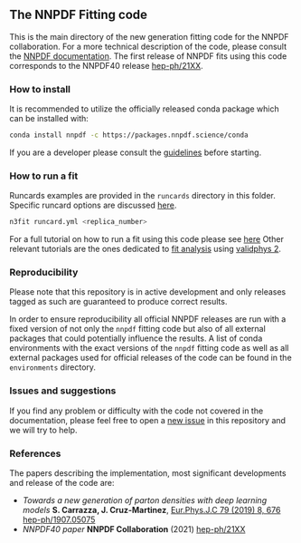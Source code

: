 ## The NNPDF Fitting code

This is the main directory of the new generation fitting code for the NNPDF collaboration.
For a more technical description of the code, please consult the [NNPDF documentation](https://docs.nnpdf.science/n3fit/methodology.html).
The first release of NNPDF fits using this code corresponds to the NNPDF40 release [hep-ph/21XX]().

### How to install

It is recommended to utilize the officially released conda package which can be installed with:

```bash
conda install nnpdf -c https://packages.nnpdf.science/conda
```

If you are a developer please consult the [guidelines](https://docs.nnpdf.science/get-started/rules.html) before starting.


### How to run a fit

Runcards examples are provided in the `runcards` directory in this folder.
Specific runcard options are discussed [here](https://docs.nnpdf.science/n3fit/runcard_detailed.html).


```bash
n3fit runcard.yml <replica_number>
```

For a full tutorial on how to run a fit using this code please see [here](https://docs.nnpdf.science/tutorials/run-fit.html)
Other relevant tutorials are the ones dedicated to [fit analysis](https://docs.nnpdf.science/tutorials/index.html#analysing-results) using [validphys 2](https://docs.nnpdf.science/vp/index.html).

### Reproducibility
Please note that this repository is in active development and only releases tagged as such are guaranteed to produce correct results.

In order to ensure reproducibility all official NNPDF releases are run with a fixed version of not only the `nnpdf` fitting code but also
of all external packages that could potentially influence the results.
A list of conda environments with the exact versions of the `nnpdf` fitting code as well as all external packages used for official releases
of the code can be found in the `environments` directory.


### Issues and suggestions

If you find any problem or difficulty with the code not covered in the documentation, please
feel free to open a [new issue](https://github.com/NNPDF/nnpdf/issues/new/) in this repository and we will try to help.

### References

The papers describing the implementation, most significant developments and release of the code are:

- _Towards a new generation of parton densities with deep learning models_
**S. Carrazza, J. Cruz-Martinez**, [Eur.Phys.J.C 79 (2019) 8, 676](https://doi.org/10.1140/epjc/s10052-019-7197-2) [hep-ph/1907.05075](https://arxiv.org/pdf/1907.05075.pdf)
- _NNPDF40 paper_
**NNPDF Collaboration** (2021) [hep-ph/21XX]()
